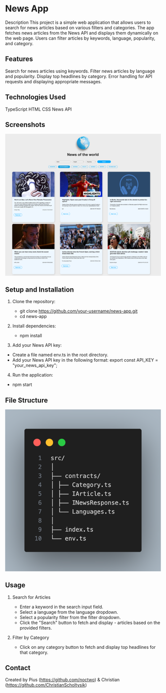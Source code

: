 # News App

Description
This project is a simple web application that allows users to search for news articles based on various filters and categories. The app fetches news articles from the News API and displays them dynamically on the web page. Users can filter articles by keywords, language, popularity, and category.

## Features

Search for news articles using keywords.
Filter news articles by language and popularity.
Display top headlines by category.
Error handling for API requests and displaying appropriate messages.

## Technologies Used

TypeScript
HTML
CSS
News API

## Screenshots

![Example screenshot](./NewsAPI/src/assets/img/news-API-Screen-01.png)

## Setup and Installation

1. Clone the repository:

   - git clone https://github.com/your-username/news-app.git
   - cd news-app

2. Install dependencies:

   - npm install

3. Add your News API key:

- Create a file named env.ts in the root directory.
- Add your News API key in the following format:
  export const API_KEY = "your_news_api_key";

4. Run the application:

- npm start

## File Structure

![Example codesnippet](./NewsAPI/src/assets/img/code.png)

## Usage

1. Search for Articles

   - Enter a keyword in the search input field.
   - Select a language from the language dropdown.
   - Select a popularity filter from the filter dropdown.
   - Click the "Search" button to fetch and display - articles based on the provided filters.

2. Filter by Category
   - Click on any category button to fetch and display top headlines for that category.

## Contact

Created by Pius (https://github.com/noctwo) & Christian (https://github.com/ChristianScholtysik)
